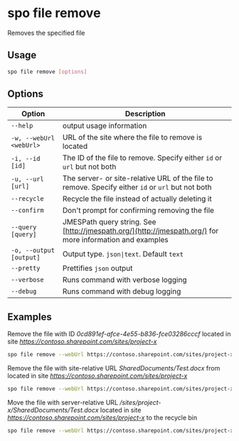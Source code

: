 # spo file remove

Removes the specified file

## Usage

```sh
spo file remove [options]
```

## Options

Option|Description
------|-----------
`--help`|output usage information
`-w, --webUrl <webUrl>`|URL of the site where the file to remove is located
`-i, --id [id]`|The ID of the file to remove. Specify either `id` or `url` but not both
`-u, --url [url]`|The server- or site-relative URL of the file to remove. Specify either `id` or `url` but not both
`--recycle`|Recycle the file instead of actually deleting it
`--confirm`|Don't prompt for confirming removing the file
`--query [query]`|JMESPath query string. See [http://jmespath.org/](http://jmespath.org/) for more information and examples
`-o, --output [output]`|Output type. `json\|text`. Default `text`
`--pretty`|Prettifies `json` output
`--verbose`|Runs command with verbose logging
`--debug`|Runs command with debug logging

## Examples

Remove the file with ID _0cd891ef-afce-4e55-b836-fce03286cccf_ located in site _https://contoso.sharepoint.com/sites/project-x_

```sh
spo file remove --webUrl https://contoso.sharepoint.com/sites/project-x --id 0cd891ef-afce-4e55-b836-fce03286cccf
```

Remove the file with site-relative URL _SharedDocuments/Test.docx_ from located in site _https://contoso.sharepoint.com/sites/project-x_

```sh
spo file remove --webUrl https://contoso.sharepoint.com/sites/project-x --url SharedDocuments/Test.docx
```

Move the file with server-relative URL _/sites/project-x/SharedDocuments/Test.docx_ located in site _https://contoso.sharepoint.com/sites/project-x_ to the recycle bin

```sh
spo file remove --webUrl https://contoso.sharepoint.com/sites/project-x --url /sites/project-x/SharedDocuments/Test.docx --recycle
```